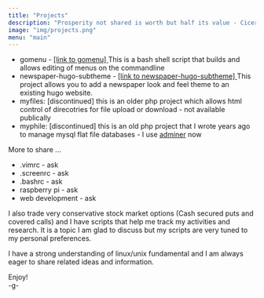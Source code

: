 ```yaml
---
title: "Projects"
description: "Prosperity not shared is worth but half its value - Cicero"
image: "img/projects.png"
menu: "main"
---
```



* gomenu - [ [link to gomenu] ](https://github.com:geoffmcnamara/gomenu.git) This is a bash shell script that builds and allows editing of menus on the commandline
* newspaper-hugo-subtheme - [ [link to newspaper-hugo-subtheme] ](https://github.com/geoffmcnamara/newspaper-hugo-subtheme) This project allows you 
  to add a newspaper look and feel theme to an existing hugo website.
* myfiles: [discontinued] this is an older php project which allows html control of direcotries for file upload or download - not available publically
* myphile: [discontinued] this is an old php project that I wrote years ago to manage mysql flat file databases - I use [adminer](https://www.adminer.org/) now

More to share ... 

* .vimrc - ask
* .screenrc - ask
* .bashrc - ask
* raspberry pi - ask
* web development - ask

I also trade very conservative stock market options (Cash secured puts and covered calls) and I have scripts that help me
track my activities and research. It is a topic I am glad to discuss but my scripts are very tuned to my personal preferences.

I have a strong understanding of linux/unix fundamental and I am always eager to share related ideas and information. 

Enjoy!  
-g-
